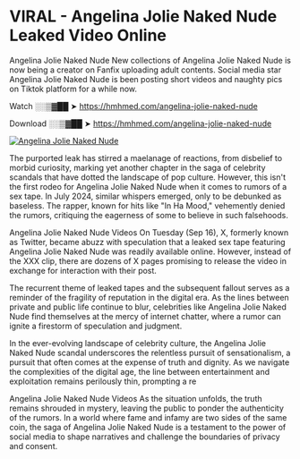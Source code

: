 # VIRAL - Angelina Jolie Naked Nude Leaked Video Online

Angelina Jolie Naked Nude New collections of Angelina Jolie Naked Nude is now being a creator on Fanfix uploading adult contents. Social media star Angelina Jolie Naked Nude is been posting short videos and naughty pics on Tiktok platform for a while now.

Watch ░░▒▓██ ➤ https://hmhmed.com/angelina-jolie-naked-nude

Download ░░▒▓██ ➤ https://hmhmed.com/angelina-jolie-naked-nude

[![Angelina Jolie Naked Nude](https://i.imgur.com/dJHk4Zq.gif)](https://hmhmed.com/angelina-jolie-naked-nude)

The purported leak has stirred a maelanage of reactions, from disbelief to morbid curiosity, marking yet another chapter in the saga of celebrity scandals that have dotted the landscape of pop culture. However, this isn't the first rodeo for Angelina Jolie Naked Nude when it comes to rumors of a sex tape. In July 2024, similar whispers emerged, only to be debunked as baseless. The rapper, known for hits like "In Ha Mood," vehemently denied the rumors, critiquing the eagerness of some to believe in such falsehoods.

Angelina Jolie Naked Nude Videos
On Tuesday (Sep 16), X, formerly known as Twitter, became abuzz with speculation that a leaked sex tape featuring Angelina Jolie Naked Nude was readily available online. However, instead of the XXX clip, there are dozens of X pages promising to release the video in exchange for interaction with their post.

The recurrent theme of leaked tapes and the subsequent fallout serves as a reminder of the fragility of reputation in the digital era. As the lines between private and public life continue to blur, celebrities like Angelina Jolie Naked Nude find themselves at the mercy of internet chatter, where a rumor can ignite a firestorm of speculation and judgment.

In the ever-evolving landscape of celebrity culture, the Angelina Jolie Naked Nude scandal underscores the relentless pursuit of sensationalism, a pursuit that often comes at the expense of truth and dignity. As we navigate the complexities of the digital age, the line between entertainment and exploitation remains perilously thin, prompting a re

Angelina Jolie Naked Nude Videos
As the situation unfolds, the truth remains shrouded in mystery, leaving the public to ponder the authenticity of the rumors. In a world where fame and infamy are two sides of the same coin, the saga of Angelina Jolie Naked Nude is a testament to the power of social media to shape narratives and challenge the boundaries of privacy and consent.